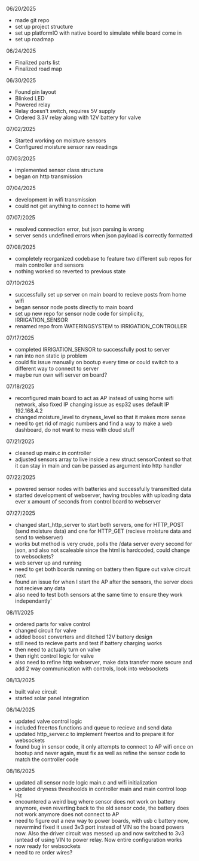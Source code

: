 06/20/2025
- made git repo
- set up project structure
- set up platformIO with native board to simulate while board come in
- set up roadmap

06/24/2025
- Finalized parts list
- Finalized road map

06/30/2025
- Found pin layout
- Blinked LED
- Powered relay
- Relay doesn't switch, requires 5V supply
- Ordered 3.3V relay along with 12V battery for valve

07/02/2025
- Started working on moisture sensors
- Configured moisture sensor raw readings

07/03/2025
- implemented sensor class structure
- began on http transmission

07/04/2025
- development in wifi transmission
- could not get anything to connect to home wifi

07/07/2025
- resolved connection error, but json parsing is wrong
- server sends undefined errors when json payload is correctly formatted

07/08/2025
- completely reorganized codebase to feature two different sub repos for main controller and sensors
- nothing worked so reverted to previous state

07/10/2025
- successfully set up server on main board to recieve posts from home wifi
- began sensor node posts directly to main board
- set up new repo for sensor node code for simplicity, IRRIGATION_SENSOR
- renamed repo from WATERINGSYSTEM to IRRIGATION_CONTROLLER 

07/17/2025
- completed IRRIGATION_SENSOR to successfully post to server
- ran into non static ip problem
- could fix issue manually on bootup every time or could switch to a different way to connect to server
- maybe run own wifi server on board?

07/18/2025
- reconfigured main board to act as AP instead of using home wifi network, also fixed IP changing issue as esp32 uses default IP 192.168.4.2
- changed moisture_level to dryness_level so that it makes more sense
- need to get rid of magic numbers and find a way to make a web dashboard, do not want to mess with cloud stuff

07/21/2025
- cleaned up main.c in controller
- adjusted sensors array to live inside a new struct sensorContext so that it can stay in main and can be passed as argument into http handler

07/22/2025
- powered sensor nodes with batteries and successfully transmitted data
- started development of webserver, having troubles with uploading data ever x amount of seconds from control board to webserver

07/27/2025
- changed start_http_server to start both servers, one for HTTP_POST (send moisture data) and one for HTTP_GET (recieve moisture data and send to webserver)
- works but method is very crude, polls the /data server every second for json, and also not scaleable since the html is hardcoded, could change to websockets?
- web server up and running
- need to get both boards running on battery then figure out valve circuit next
- found an issue for when I start the AP after the sensors, the server does not recieve any data
- also need to test both sensors at the same time to ensure they work independantly'

08/11/2025
- ordered parts for valve control
- changed circuit for valve
- added boost converters and ditched 12V battery design
- still need to recieve parts and test if battery charging works
- then need to actually turn on valve
- then right control logic for valve
- also need to refine http webserver, make data transfer more secure and add 2 way communication with controls, look into websockets

08/13/2025
- built valve circuit
- started solar panel integration

08/14/2025
- updated valve control logic
- included freertos functions and queue to recieve and send data
- updated http_server.c to implement freertos and to prepare it for websockets
- found bug in sensor code, it only attempts to connect to AP wifi once on bootup and never again, must fix as well as refine the sensor code to match the controller code

08/16/2025
- updated all sensor node logic main.c and wifi initialization
- updated dryness threshoolds in controller main and main control loop Hz
- encountered a weird bug where sensor does not work on battery anymore, even reverting back to the old sensor code, the battery does not work anymore does not connect to AP
- need to figure out a new way to power boards, with usb c battery now, nevermind fixed it used 3v3 port instead of VIN so the board powers now. Also the driver circuit was messed up and now switched to 3v3 isntead of using VIN to power relay. Now entire configuration works
- now ready for websockets
- need to re order wires?

